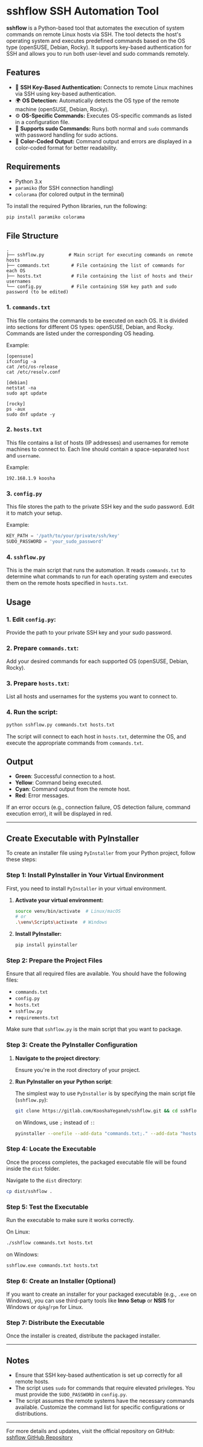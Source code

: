 # sshflow SSH Automation Tool

**sshflow** is a Python-based tool that automates the execution of system commands on remote Linux hosts via SSH. The tool detects the host's operating system and executes predefined commands based on the OS type (openSUSE, Debian, Rocky). It supports key-based authentication for SSH and allows you to run both user-level and sudo commands remotely.

## Features
- 🔑 **SSH Key-Based Authentication:** Connects to remote Linux machines via SSH using key-based authentication.
- 🌍 **OS Detection:** Automatically detects the OS type of the remote machine (openSUSE, Debian, Rocky).
- ⚙️ **OS-Specific Commands:** Executes OS-specific commands as listed in a configuration file.
- 🚀 **Supports sudo Commands:** Runs both normal and `sudo` commands with password handling for sudo actions.
- 🌈 **Color-Coded Output:** Command output and errors are displayed in a color-coded format for better readability.

## Requirements

- Python 3.x
- `paramiko` (for SSH connection handling)
- `colorama` (for colored output in the terminal)

To install the required Python libraries, run the following:

```bash
pip install paramiko colorama
```

## File Structure

```
.
├── sshflow.py         # Main script for executing commands on remote hosts
├── commands.txt        # File containing the list of commands for each OS
├── hosts.txt           # File containing the list of hosts and their usernames
└── config.py           # File containing SSH key path and sudo password (to be edited)
```

### 1. `commands.txt`
This file contains the commands to be executed on each OS. It is divided into sections for different OS types: openSUSE, Debian, and Rocky. Commands are listed under the corresponding OS heading.

Example:

```
[opensuse]
ifconfig -a
cat /etc/os-release
cat /etc/resolv.conf

[debian]
netstat -na
sudo apt update 

[rocky]
ps -aux
sudo dnf update -y
```

### 2. `hosts.txt`
This file contains a list of hosts (IP addresses) and usernames for remote machines to connect to. Each line should contain a space-separated `host` and `username`.

Example:

```
192.168.1.9 koosha
```

### 3. `config.py`
This file stores the path to the private SSH key and the sudo password. Edit it to match your setup.

Example:

```python
KEY_PATH = '/path/to/your/private/ssh/key'
SUDO_PASSWORD = 'your_sudo_password'
```

### 4. `sshflow.py`
This is the main script that runs the automation. It reads `commands.txt` to determine what commands to run for each operating system and executes them on the remote hosts specified in `hosts.txt`.

## Usage

### 1. **Edit `config.py`:** 
Provide the path to your private SSH key and your sudo password.

### 2. **Prepare `commands.txt`:**
Add your desired commands for each supported OS (openSUSE, Debian, Rocky).

### 3. **Prepare `hosts.txt`:**
List all hosts and usernames for the systems you want to connect to.

### 4. **Run the script:**

```bash
python sshflow.py commands.txt hosts.txt
```

The script will connect to each host in `hosts.txt`, determine the OS, and execute the appropriate commands from `commands.txt`.

## Output

- **Green**: Successful connection to a host.
- **Yellow**: Command being executed.
- **Cyan**: Command output from the remote host.
- **Red**: Error messages.

If an error occurs (e.g., connection failure, OS detection failure, command execution error), it will be displayed in red.

---

## Create Executable with PyInstaller

To create an installer file using `PyInstaller` from your Python project, follow these steps:

### Step 1: Install PyInstaller in Your Virtual Environment
First, you need to install `PyInstaller` in your virtual environment.

1. **Activate your virtual environment:**

   ```bash
   source venv/bin/activate  # Linux/macOS
   # or
   .\venv\Scripts\activate  # Windows
   ```

2. **Install PyInstaller:**

   ```bash
   pip install pyinstaller
   ```

### Step 2: Prepare the Project Files
Ensure that all required files are available. You should have the following files:

- `commands.txt`
- `config.py`
- `hosts.txt`
- `sshflow.py`
- `requirements.txt`

Make sure that `sshflow.py` is the main script that you want to package.

### Step 3: Create the PyInstaller Configuration
1. **Navigate to the project directory**:

   Ensure you're in the root directory of your project.

2. **Run PyInstaller on your Python script**:

   The simplest way to use `PyInstaller` is by specifying the main script file (`sshflow.py`):

   ```bash
   git clone https://gitlab.com/KooshaYeganeh/sshflow.git && cd sshflow && pyinstaller --onefile --add-data "commands.txt:." --add-data "hosts.txt:." --add-data "config.py:." sshflow.py && cp dist/sshflow . && rm -rvf dist build && rm sshflow.spec 
   ```

   on Windows, use `;` instead of `:`:

   ```bash
   pyinstaller --onefile --add-data "commands.txt;." --add-data "hosts.txt;." --add-data "config.py;." sshflow.py
   ```

### Step 4: Locate the Executable
Once the process completes, the packaged executable file will be found inside the `dist` folder.

Navigate to the `dist` directory:

```bash
cp dist/sshflow .
```

### Step 5: Test the Executable

Run the executable to make sure it works correctly.

On Linux:

```bash
./sshflow commands.txt hosts.txt
```

on Windows:

```bash
sshflow.exe commands.txt hosts.txt
```

### Step 6: Create an Installer (Optional)
If you want to create an installer for your packaged executable (e.g., `.exe` on Windows), you can use third-party tools like **Inno Setup** or **NSIS** for Windows or `dpkg`/`rpm` for Linux.

### Step 7: Distribute the Executable
Once the installer is created, distribute the packaged installer.

---

## Notes
- Ensure that SSH key-based authentication is set up correctly for all remote hosts.
- The script uses `sudo` for commands that require elevated privileges. You must provide the `SUDO_PASSWORD` in `config.py`.
- The script assumes the remote systems have the necessary commands available. Customize the command list for specific configurations or distributions.

---

For more details and updates, visit the official repository on GitHub:  
[sshflow GitHub Repository](https://github.com/KooshaYeganeh/sshflow)

